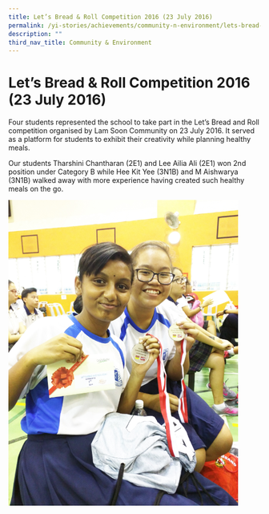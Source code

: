 ```yaml
---
title: Let’s Bread & Roll Competition 2016 (23 July 2016)
permalink: /yi-stories/achievements/community-n-environment/lets-bread-n-roll-competition-2016-23-july-2016/
description: ""
third_nav_title: Community & Environment
---
```

# **Let’s Bread & Roll Competition 2016 (23 July 2016)**

Four students represented the school to take part in the Let’s Bread and Roll competition organised by Lam Soon Community on 23 July 2016. It served as a platform for students to exhibit their creativity while planning healthy meals.

Our students Tharshini Chantharan (2E1) and Lee Ailia Ali (2E1) won 2nd position under Category B while Hee Kit Yee (3N1B) and M Aishwarya (3N1B) walked away with more experience having created such healthy meals on the go.

![](/images/sandwich1.png)